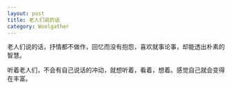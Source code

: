```yaml
---
layout: post
title: 老人们说的话
category: Woolgather
---
```


老人们说的话，抒情都不做作，回忆而没有抱怨，喜欢就事论事，却能透出朴素的智慧。  

听着老人们，不会有自己说话的冲动，就想听着，看着，想着。感觉自己就会变得在丰富。
